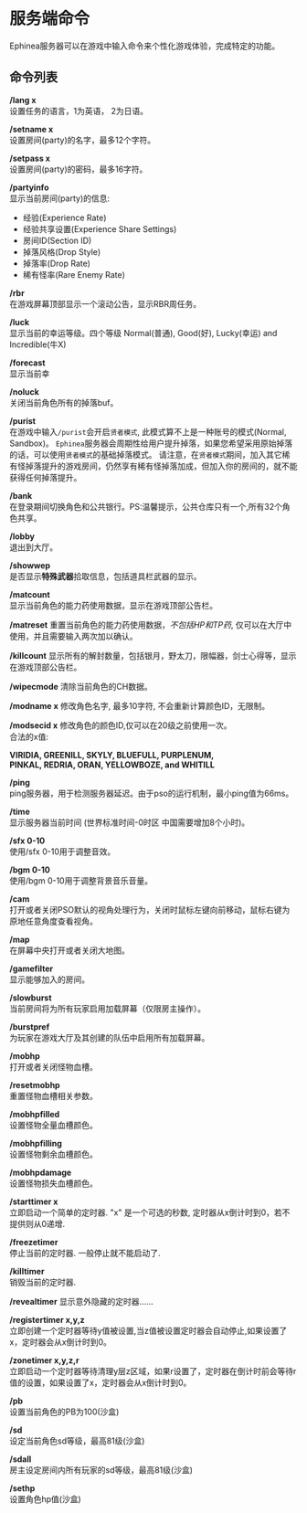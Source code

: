 # 服务端命令

Ephinea服务器可以在游戏中输入命令来个性化游戏体验，完成特定的功能。

## 命令列表 ##

**/lang x**  
设置任务的语言，1为英语， 2为日语。

**/setname x**  
设置房间(party)的名字，最多12个字符。

**/setpass x**  
设置房间(party)的密码，最多16字符。

**/partyinfo**  
显示当前房间(party)的信息:

* 经验(Experience Rate)
* 经验共享设置(Experience Share Settings)
* 房间ID(Section ID)
* 掉落风格(Drop Style)
* 掉落率(Drop Rate)
* 稀有怪率(Rare Enemy Rate)

**/rbr**  
在游戏屏幕顶部显示一个滚动公告，显示RBR周任务。

**/luck**  
显示当前的幸运等级。四个等级 Normal(普通), Good(好), Lucky(幸运) and Incredible(牛X)

**/forecast**  
显示当前幸

**/noluck**  
关闭当前角色所有的掉落buf。

**/purist**  
在游戏中输入`/purist`会开启`贤者模式`, 此模式算不上是一种账号的模式(Normal, Sandbox)。
`Ephinea`服务器会周期性给用户提升掉落，如果您希望采用原始掉落的话，可以使用`贤者模式`的基础掉落模式。
请注意，在`贤者模式`期间，加入其它稀有怪掉落提升的游戏房间，仍然享有稀有怪掉落加成，但加入你的房间的，就不能获得任何掉落提升。

**/bank**  
在登录期间切换角色和公共银行。PS:温馨提示，公共仓库只有一个,所有32个角色共享。

**/lobby**  
退出到大厅。

**/showwep**  
是否显示<b>特殊武器</b>拾取信息，包括道具栏武器的显示。

**/matcount**  
显示当前角色的能力药使用数据，显示在游戏顶部公告栏。

**/matreset**
重置当前角色的能力药使用数据，*不包括HP和TP药*,
仅可以在大厅中使用，并且需要输入两次加以确认。

**/killcount**
显示所有的解封数量，包括银月，野太刀，限幅器，剑士心得等，显示在游戏顶部公告栏。

**/wipecmode**
清除当前角色的CH数据。

**/modname x**
修改角色名字, 最多10字符, 不会重新计算颜色ID，无限制。

**/modsecid x**
修改角色的颜色ID,仅可以在20级之前使用一次。  
合法的x值:

**VIRIDIA, GREENILL, SKYLY, BLUEFULL, PURPLENUM,  
PINKAL, REDRIA, ORAN, YELLOWBOZE, and WHITILL**

**/ping**  
ping服务器，用于检测服务器延迟。由于pso的运行机制，最小ping值为66ms。

**/time**  
显示服务器当前时间 (世界标准时间-0时区 中国需要增加8个小时)。

**/sfx 0-10**  
使用/sfx 0-10用于调整音效。

**/bgm 0-10**  
使用/bgm 0-10用于调整背景音乐音量。

**/cam**  
打开或者关闭PSO默认的视角处理行为，关闭时鼠标左键向前移动，鼠标右键为原地任意角度查看视角。

**/map**  
在屏幕中央打开或者关闭大地图。

**/gamefilter**  
显示能够加入的房间。

**/slowburst**  
当前房间将为所有玩家启用加载屏幕（仅限房主操作）。

**/burstpref**  
为玩家在游戏大厅及其创建的队伍中启用所有加载屏幕。

**/mobhp**  
打开或者关闭怪物血槽。

**/resetmobhp**  
重置怪物血槽相关参数。

**/mobhpfilled**  
设置怪物全量血槽颜色。

**/mobhpfilling**  
设置怪物剩余血槽颜色。

**/mobhpdamage**  
设置怪物损失血槽颜色。

**/starttimer x**   
立即启动一个简单的定时器. "x" 是一个可选的秒数, 定时器从x倒计时到0，若不提供则从0递增.

**/freezetimer**  
停止当前的定时器. 一般停止就不能启动了.

**/killtimer**  
销毁当前的定时器.

**/revealtimer**
显示意外隐藏的定时器......

**/registertimer x,y,z**  
立即创建一个定时器等待y值被设置,当z值被设置定时器会自动停止,如果设置了x，定时器会从x倒计时到0。

**/zonetimer x,y,z,r**    
立即启动一个定时器等待清理y层z区域，如果r设置了，定时器在倒计时前会等待r值的设置，如果设置了x，定时器会从x倒计时到0。

**/pb**  
设置当前角色的PB为100(沙盒)

**/sd**  
设定当前角色sd等级，最高81级(沙盒)

**/sdall**  
房主设定房间内所有玩家的sd等级，最高81级(沙盒)

**/sethp**  
设置角色hp值(沙盒)